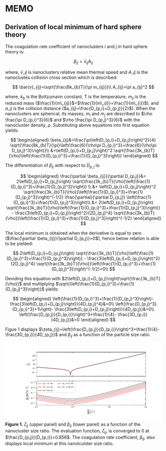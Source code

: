 # MEMO
## Derivation of local minimum of hard sphere theory
The coagulation rate coefficient of nanoclusters $i$ and $j$ in hard sphere theory is:

$$
\beta_{ij}=\bar{v}_{ij}A_{ij}
$$

where, $\bar{v}{\_{ij}}$ is nanoclusters relative mean thermal speed and $A\_{ij}$ is the nanoclustes collision cross section which is described:

$$
\bar{v}_{ij}=\sqrt{\frac{8k_{b}T}{\pi m_{ij}}}\\
A_{ij}=\pi a_{ij}^2
$$

where, $k_{b}$ is the Boltzumann constant, T is the temperature, $m_{ij}$ is the reduced mass ($\frac{1}{m\_{ij}}$=$\frac{1}{m\_{i}}+\frac{1}{m\_{i}}$), and  $a\_{ij}$  is the collision distance ($a_{ij}=\frac{D_{p,i}+D_{p,j}}{2}$). When the nanoclusters are spherical, its masses, ${m_{i}}$ and ${m_{j}}$ are described to $\rho \frac{\pi D_{p,i}^3}{6}$ and $\rho \frac{\pi D_{p,j}^3}{6}$ with the nanocluster density, $\rho$. Substituting above equaitons into first equation yields:

$$
\begin{aligned}
\beta_{ij}&=\frac{\pi\left(D_{p,i}+D_{p,j}\right)^2}{4}
    \sqrt{\frac{8k_{b}T}{\pi}\left(\frac{6}{\rho\pi D_{p,i}^3}+\frac{6}{\rho\pi D_{p,j}^3}\right)}\\
    &=\left(D_{p,i}+D_{p,j}\right)^2
    \sqrt{\frac{3k_{b}T}{\rho}\left(\frac{1}{D_{p,i}^3}+\frac{1}{D_{p,j}^3}\right)}
\end{aligned}
$$

The differentiation of $\beta_{ij}$ with respect to $D_{p,j}$ is:

$$
\begin{aligned}
    \frac{\partial \beta_{ij}}{\partial D_{p,j}}&=
    2\left(D_{p,i}+D_{p,j}\right)
    \sqrt{\frac{3k_{b}T}{\rho}\left(\frac{1}{D_{p,i}^3}+\frac{1}{D_{p,j}^3}\right)} \\
    &+
    \left(D_{p,i}+D_{p,j}\right)^2
    \sqrt{\frac{3k_{b}T}{\rho}}\left(\frac{1}{D_{p,i}^3}+\frac{1}{D_{p,j}^3}\right)^{-1/2}
    \frac{\partial}{\partial D_{p,j}}
    \left(\frac{1}{D_{p,i}^3}+\frac{1}{D_{p,j}^3}\right)\\
    &=
    2\left(D_{p,i}+D_{p,j}\right)
    \sqrt{\frac{3k_{b}T}{\rho}\left(\frac{1}{D_{p,i}^3}+\frac{1}{D_{p,j}^3}\right)}
    -
    \frac{3\left(D_{p,i}+D_{p,j}\right)^2}{2D_{p,j}^4}
    \sqrt{\frac{3k_{b}T}{\rho}}\left(\frac{1}{D_{p,i}^3}+\frac{1}{D_{p,j}^3}\right)^{-1/2}
\end{aligned}
$$

The local minimum is obtained when the derivative is equal to zero ($\frac{\partial \beta_{ij}}{\partial D_{p,j}}=0$), hence below relation is able to be yielded:

$$
    2\left(D_{p,i}+D_{p,j}\right)
    \sqrt{\frac{3k_{b}T}{\rho}\left(\frac{1}{D_{p,i}^3}+\frac{1}{D_{p,j}^3}\right)}
    -
    \frac{3\left(D_{p,i}+D_{p,j}\right)^2}{2D_{p,j}^4}
    \sqrt{\frac{3k_{b}T}{\rho}}\left(\frac{1}{D_{p,i}^3}+\frac{1}{D_{p,j}^3}\right)^{-1/2}=0\\
$$

Deviding this equation with $2\left(D_{p,i}+D_{p,j}\right)\sqrt{\frac{3k_{b}T}{\rho}}$ and multiplying $\sqrt{\left(\frac{1}{D_{p,i}^3}+\frac{1}{D_{p,j}^3}\right)}$ yields:

$$
\begin{aligned}
    \left(\frac{1}{D_{p,i}^3}+\frac{1}{D_{p,j}^3}\right)-
    \frac{3\left(D_{p,i}+D_{p,j}\right)}{4D_{p,j}^4}&=0\\
    \left(\frac{D_{p,j}^3}{D_{p,i}^3}+1\right)-
    \frac{3\left(D_{p,i}+D_{p,j}\right)}{4D_{p,j}}&=0\\
    \left(\frac{D_{p,j}}{D_{p,i}}\right)^3+\frac{1}{4}-
    \frac{3D_{p,i}}{4D_{p,j}}&=0
\end{aligned}
$$

Figue 1 displays $\zeta_{ij}=\left(\frac{D_{p,j}}{D_{p,i}}\right)^3+\frac{1}{4}-\frac{3D_{p,i}}{4D_{p,j}}$ and $\beta_{ij}$ as a function of the particle size ratio.

![Figure 1](./Figure1.png)
**Figure 1.** $\zeta_{ij}$ (upper panel) and $\beta_{ij}$ (lower panel) as a function of the nanocluster size ratio.  The evaluation function, $\zeta_{ij}$, is converged to 0 at $\frac{D_{p,j}}{D_{p,i}}=0.856$.  The coagulation rate coefficient, $\beta_{ij}$, also displays local minimum at this nanolculster size ratio.
